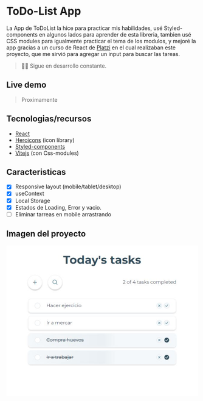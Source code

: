 # ToDo-List App

La App de ToDoList la hice para practicar mis habilidades, usé Styled-components en algunos lados para aprender de esta libreria, tambien usé CSS modules para igualmente practicar el tema de los modulos, y mejoré la app gracias a un curso de React de [Platzi](https://platzi.com/cursos/react/) en el cual realizaban este proyecto, que me sirvió para agregar un input para buscar las tareas.
> 👷‍♂️ Sigue en desarrollo constante.
> 

## Live demo

> Proximamente
> 

## **Tecnologias/recursos**

- [React](https://react.dev/)
- [Heroicons](https://heroicons.com/) (icon library)
- [Styled-components](https://styled-components.com/)
- [Vitejs](https://vitejs.dev/) (con Css-modules)

## Caracteristicas

- [x]  Responsive layout (mobile/tablet/desktop)
- [x]  useContext
- [x]  Local Storage
- [x]  Estados de Loading, Error y vacio.
- [ ]  Eliminar tarreas en mobile arrastrando

## Imagen del proyecto

![project image](./docs/project-image.JPG)
